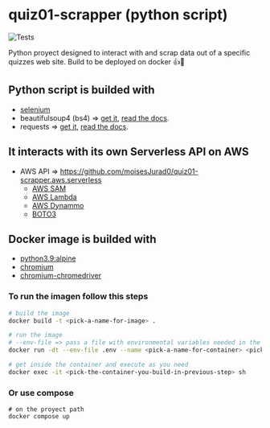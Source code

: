 # quiz01-scrapper (python script)

![Tests](https://github.com/moisesjurad0/quiz01-scrapper.py.selenium/actions/workflows/main-pipeline.yml/badge.svg)

Python proyect designed to interact with and scrap data out of a specific quizzes web site.
Build to be deployed on docker :thumbsup::whale:

## Python script is builded with

- [selenium](https://www.selenium.dev/)
- beautifulsoup4 (bs4) => [get it](https://pypi.org/project/beautifulsoup4/), [read the docs](https://beautiful-soup-4.readthedocs.io/en/latest/).
- requests => [get it](https://pypi.org/project/requests/), [read the docs](https://requests.readthedocs.io/en/latest/).

## It interacts with its own Serverless API on AWS

- AWS API => <https://github.com/moisesJurad0/quiz01-scrapper.aws.serverless>
  - [AWS SAM](https://docs.aws.amazon.com/serverless-application-model/?icmpid=docs_homepage_compute)
  - [AWS Lambda](https://docs.aws.amazon.com/lambda/index.html)
  - [AWS Dynammo](https://docs.aws.amazon.com/dynamodb/index.html)  
  - [BOTO3](https://docs.aws.amazon.com/serverless-application-model/?icmpid=docs_homepage_compute)

## Docker image is builded with

- [python3.9:alpine](https://hub.docker.com/layers/library/python/3.9-alpine3.17/images/sha256-de1fbc63ac86f6a65d160df2bc4f31affd1c3fdbe9ea0f68e1ba85054f8d1c6e?context=explore)
- [chromium](https://pkgs.alpinelinux.org/package/edge/community/x86_64/chromium)
- [chromium-chromedriver](<https://pkgs.alpinelinux.org/package/edge/community/x86_64/chromium-chromedriver>)

### To run the imagen follow this steps

```sh
# build the image
docker build -t <pick-a-name-for-image> .

# run the image
# --env-file => pass a file with environmental variables needed in the config.ini file
docker run -dt --env-file .env --name <pick-a-name-for-container> <pick-the-image-you-build-in-previous-step>

# get inside the container and execute as you need 
docker exec -it <pick-the-container-you-build-in-previous-step> sh
```

### Or use compose

```docker
# on the proyect path
docker compose up
```

